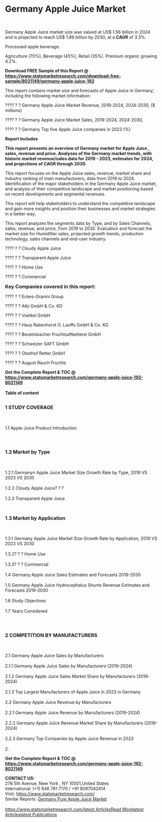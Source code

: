 <h1>Germany Apple Juice Market</h1><br/><p>Germany Apple Juice market size was valued at US$ 1.56 billion in 2024 and is projected to reach US$ 1.89 billion by 2030, at a <strong>CAGR</strong> of 3.3%.</p><p>Processed apple beverage.</p><p>Agriculture (70%), Beverage (45%), Retail (35%). Premium organic growing 4.2%.</p><p><strong>Download FREE Sample of this Report @ <a href="https://www.statsmarketresearch.com/download-free-sample/8021149/germany-apple-juice-192">https://www.statsmarketresearch.com/download-free-sample/8021149/germany-apple-juice-192</a></strong></p><p>This report contains market size and forecasts of Apple Juice in Germany, including the following market information:</p><p>???? ? ? Germany Apple Juice Market Revenue, 2019-2024, 2024-2030, ($ millions)</p><p>???? ? ? Germany Apple Juice Market Sales, 2019-2024, 2024-2030,</p><p>???? ? ? Germany Top five Apple Juice companies in 2023 (%)</p><p><strong>Report Includes</strong></p><p><strong>This report presents an overview of Germany market for Apple Juice , sales, revenue and price. Analyses of the Germany market trends, with historic market revenue/sales data for 2019 - 2023, estimates for 2024, and projections of <strong>CAGR</strong> through 2030.</strong></p><p>This report focuses on the Apple Juice sales, revenue, market share and industry ranking of main manufacturers, data from 2019 to 2024. Identification of the major stakeholders in the Germany Apple Juice market, and analysis of their competitive landscape and market positioning based on recent developments and segmental revenues.</p><p>This report will help stakeholders to understand the competitive landscape and gain more insights and position their businesses and market strategies in a better way.</p><p>This report analyzes the segments data by Type, and by Sales Channels, sales, revenue, and price, from 2019 to 2030. Evaluation and forecast the market size for Humidifier sales, projected growth trends, production technology, sales channels and end-user industry.</p><p>???? ? ? Cloudy Apple Juice</p><p>???? ? ? Transparent Apple Juice</p><p>???? ? ? Home Use</p><p>???? ? ? Commercial</p><p><span style="font-size:16px"><strong>Key Companies covered in this report:</strong></span></p><p>???? ? ? Eckes-Granini Group</p><p>???? ? ? Albi GmbH & Co. KG</p><p>???? ? ? Voelkel GmbH</p><p>???? ? ? Haus Rabenhorst O. Lauffs GmbH & Co. KG</p><p>???? ? ? Beutelsbacher Fruchtsaftkelterei GmbH</p><p>???? ? ? Schweizer SAFT GmbH</p><p>???? ? ? Obsthof Retter GmbH</p><p>???? ? ? August Rauch Fruchts</p><div><b>Get the Complete Report & TOC @ <a href="https://www.statsmarketresearch.com/germany-apple-juice-192-8021149">https://www.statsmarketresearch.com/germany-apple-juice-192-8021149</a></b></div><br><b>Table of content</b><p><h2><span style="font-size:16px"><strong>1 STUDY COVERAGE</strong></span></h2><br /><p>1.1 Apple Juice Product Introduction</p><br /><h2><span style="font-size:16px"><strong>1.2 Market by Type</strong></span></h2><br /><p>1.2.1 Germanyn Apple Juice Market Size Growth Rate by Type, 2019 VS 2023 VS 2030<br /><br />1.2.2 Cloudy Apple Juice? ? ? <br /><br />1.2.3 Transparent Apple Juice<br /><br /><h2><span style="font-size:16px"><strong>1.3 Market by Application</strong></span></h2><br /><p>1.3.1 Germany Apple Juice Market Size Growth Rate by Application, 2019 VS 2023 VS 2030<br /><br />1.3.2? ? ? Home Use<br /><br />1.3.3? ? ? Commercial<br /><br />1.4 Germany Apple Juice Sales Estimates and Forecasts 2019-2030<br /><br />1.5 Germany Apple Juice Hydrocephalus Shunts Revenue Estimates and Forecasts 2019-2030<br /><br />1.6 Study Objectives<br /><br />1.7 Years Considered</p><br /><h2><span style="font-size:16px"><strong>2 COMPETITION BY MANUFACTURERS</strong></span></h2><br /><p>2.1 Germany Apple Juice Sales by Manufacturers<br /><br />2.1.1 Germany Apple Juice Sales by Manufacturers (2019-2024)<br /><br />2.1.2 Germany Apple Juice Sales Market Share by Manufacturers (2019-2024)<br /><br />2.1.3 Top Largest Manufacturers of Apple Juice in 2023 in Germany<br /><br />2.2 Germany Apple Juice Revenue by Manufacturers<br /><br />2.2.1 Germany Apple Juice Revenue by Manufacturers (2019-2024)<br /><br />2.2.2 Germany Apple Juice Revenue Market Share by Manufacturers (2019-2024)<br /><br />2.2.3 Germany Top Companies by Apple Juice Revenue in 2023<br /><br />2.<br><div><b>Get the Complete Report & TOC @ <a href="https://www.statsmarketresearch.com/germany-apple-juice-192-8021149">https://www.statsmarketresearch.com/germany-apple-juice-192-8021149</a></b></div></p> <b>CONTACT US:</b><br>276 5th Avenue, New York , NY 10001,United States<br>International: (+1) 646 781 7170 / +91 8087042414<br>Visit: <a href="https://www.statsmarketresearch.com/">https://www.statsmarketresearch.com/</a><br>Similar Reports: <a href="https://www.statsmarketresearch.com/germany-apple-juice-192-8021149">Germany Pure Apple Juice Market</a><br/><br/><a href="https://gyeongbokgung.com">https://www.statsmarketresearch.com/</a><a href="https://hallyeomaritime.com">latest Articles</a><a href="https://jingwansa.com">Read More</a><a href=https://nguoiviet.jp/">latest Articles</a><a href="https://www.intelmarketresearch.com/">latest Publications</a>